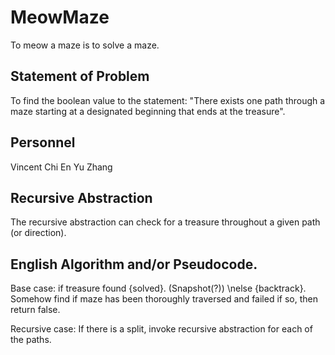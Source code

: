 # MeowMaze
  To meow a maze is to solve a maze.
## Statement of Problem
  To find the boolean value to the statement:
  "There exists one path through a maze starting at a designated beginning that ends at the treasure".
## Personnel
  Vincent Chi
  En Yu Zhang
## Recursive Abstraction
  The recursive abstraction can check for a treasure throughout a given path (or direction).
  
## English Algorithm and/or Pseudocode.
  Base case: if treasure found {solved}. (Snapshot(?))
             \nelse {backtrack}. Somehow find if maze has been thoroughly traversed and failed if so, then return false.
             
  Recursive case: If there is a split, invoke recursive abstraction for each of the paths.
  

